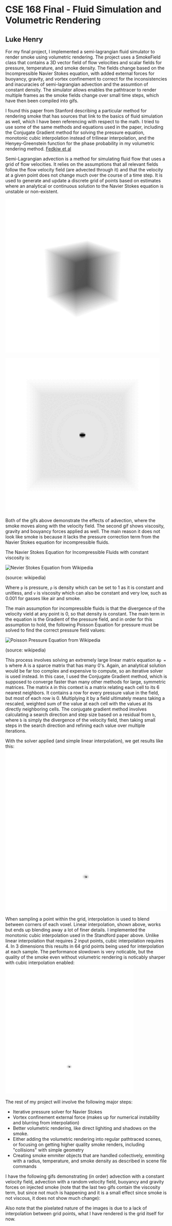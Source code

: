 # CSE 168 Final - Fluid Simulation and Volumetric Rendering
## Luke Henry

For my final project, I implemented a semi-lagrangian fluid simulator to render smoke using volumetric rendering. The project uses a SmokeField class that contains a 3D vector field of flow velocities and scalar fields for pressure, temperature, and smoke density. The fields change based on the Incompressible Navier Stokes equation, with added external forces for buoyancy, gravity, and vortex confinement to correct for the inconsistencies and inacuracies of semi-lagrangian advection and the assumtion of constant density. The simulator allows enables the pathtracer to render multiple frames as the smoke fields change over small time steps, which have then been compiled into gifs. 

I found this paper from Stanford describing a particular method for rendering smoke that has sources that link to the basics of fluid simulation as well, which I have been referencing with respect to the math. I tried to use some of the same methods and equations used in the paper, including the Conjugate Gradient method for solving the pressure equation, monotonic cubic interpolation instead of trilinear interpolation, and the Henyey-Greenstein function for the phase probability in my volumetric rendering method. 
[Fedkiw et al](https://web.stanford.edu/class/cs237d/smoke.pdf)


Semi-Lagrangian advection is a method for simulating fluid flow that uses a grid of flow velocities. It relies on the assumptions that all relevant fields follow the flow velocity field (are advected through it) and that the velocity at a given point does not change much over the course of a time step. It is used to generate and update a discrete grid of points based on estimates where an analytical or continuous solution to the Navier Stokes equation is unstable or non-existent. 

![1](https://github.com/LukeHenry04/CSE168_websites/blob/main/SMOKE_Advection_random.gif?raw=true)

![2](https://github.com/LukeHenry04/CSE168_websites/blob/main/SMOKE_GravBuoy_Rise.gif?raw=true)

Both of the gifs above demonstrate the effects of advection, where the smoke moves along with the velocity field. The second gif shows viscosity, gravity and bouyancy forces applied as well. The main reason it does not look like smoke is because it lacks the pressure correction term from the Navier Stokes equation for incompressible fluids.

The Navier Stokes Equation for Incompressible Fluids with constant viscosity is:

![Nevier Stokes Equation from Wikipedia](https://wikimedia.org/api/rest_v1/media/math/render/svg/e5e8521f648a2a1f7525f4f0dd166bbfbb079b0f)

(source: wikipedia)

Where `p` is pressure, `ρ` is density which can be set to 1 as it is constant and unitless, and `v` is viscosity which can also be constant and very low, such as 0.001 for gasses like air and smoke.

The main assumption for incompressible fluids is that the divergence of the velocity vield at any point is 0, so that density is constant. The main term in the equation is the Gradient of the pressure field, and in order for this assumption to hold, the following Poisson Equation for pressure must be solved to find the correct pressure field values:

![Poisson Pressure Equation from Wikipedia](https://wikimedia.org/api/rest_v1/media/math/render/svg/9a0d9f8b11680878c6fe4cd016eb5e780ee1d980)

(source: wikipedia)

This process involves solving an extremely large linear matrix equation `Ap = b` where A is a sparce matrix that has many 0's. Again, an analytical solution would be far too complex and expensive to compute, so an iterative solver is used instead. In this case, I used the Conjugate Gradient method, which is supposed to converge faster than many other methods for large, symmetric matrices. The matrix `A` in this context is a matrix relating each cell to its 6 nearest neighbors. It contains a row for every pressure value in the field, but most of each row is 0. Multiplying it by a field ultimately means taking a rescaled, weighted sum of the value at each cell with the values at its directly neighboring cells. The conjugate gradient method involves calculating a search direction and step size based on a residual from `b`, where `b` is simply the divergence of the velocity field, then taking small steps in the search direction and refining each value over multiple iterations. 

With the solver applied (and simple linear interpolation), we get results like this:
![3](/Smoke_bottom_cg_lerp.gif)

When sampling a point within the grid, interpolation is used to blend between corners of each voxel. Linear interpolation, shown above, works but ends up blending away a lot of finer details. I implemented the monotonic cubic interpolation used in the Standford paper above. Unlike linear interpolation that requires 2 input points, cubic interpolation requires 4. In 3 dimensions this results in 64 grid points being used for interpolation at each sample. The performance slowdown is very noticable, but the quality of the smoke even without volumetric rendering is noticably sharper with cubic interpolation enabled:
![4](/SMOKE_bottomCubicInterpolation.gif)


The rest of my project will involve the following major steps:
- Iterative pressure solver for Navier Stokes
- Vortex confinement external force (makes up for numerical instability and blurring from interpolation)
- Better volumetric rendering, like direct lighiting and shadows on the smoke.
- Either adding the volumetric rendering into regular pathtraced scenes, or focusing on getting higher quality smoke renders, including "collisions" with simple geometry
- Creating smoke emmiter objects that are handled collectively, emmiting with a radius, temperature, and smoke density as described in scene file commands


I have the following gifs demonstrating (in order) advection with a constant velocity field, advection with a random velocity field, buoyancy and gravity forces on injected smoke (note that the last two gifs contain the viscosity term, but since not much is happening and it is a small effect since smoke is not viscous, it does not show much change):

Also note that the pixelated nature of the images is due to a lack of interpolation between grid points, what I have rendered is the grid itself for now. 



